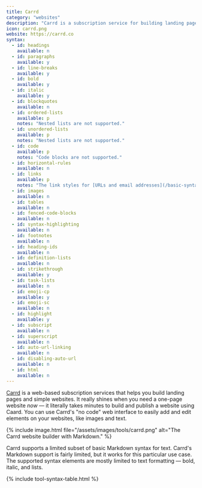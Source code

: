 ```yaml
---
title: Carrd
category: "websites"
description: "Carrd is a subscription service for building landing pages and simple websites."
icon: carrd.png
website: https://carrd.co
syntax:
  - id: headings
    available: n
  - id: paragraphs
    available: y
  - id: line-breaks
    available: y
  - id: bold
    available: y
  - id: italic
    available: y
  - id: blockquotes
    available: n
  - id: ordered-lists
    available: p
    notes: "Nested lists are not supported."
  - id: unordered-lists
    available: p
    notes: "Nested lists are not supported."
  - id: code
    available: p
    notes: "Code blocks are not supported."
  - id: horizontal-rules
    available: n
  - id: links
    available: p
    notes: "The link styles for [URLs and email addresses](/basic-syntax#urls-and-email-addresses) and [reference-style links](/basic-syntax#reference-style-links) are not supported."
  - id: images
    available: n
  - id: tables
    available: n
  - id: fenced-code-blocks
    available: n
  - id: syntax-highlighting
    available: n
  - id: footnotes
    available: n
  - id: heading-ids
    available: n
  - id: definition-lists
    available: n
  - id: strikethrough
    available: y
  - id: task-lists
    available: n
  - id: emoji-cp
    available: y
  - id: emoji-sc
    available: n
  - id: highlight
    available: y
  - id: subscript
    available: n
  - id: superscript
    available: n
  - id: auto-url-linking
    available: n
  - id: disabling-auto-url
    available: n
  - id: html
    available: n
---
```


[Carrd](https://carrd.co) is a web-based subscription services that helps you build landing pages and simple websites. It really shines when you need a one-page website *now* — it literally takes minutes to build and publish a website using Caard. You can use Carrd's "no code" web interface to easily add and edit elements on your websites, like images and text. 

{% include image.html file="/assets/images/tools/carrd.png" alt="The Carrd website builder with Markdown." %}

Carrd supports a limited subset of basic Markdown syntax for text. Carrd's Markdown support is fairly limited, but it works for this particular use case. The supported syntax elements are mostly limited to text formatting — bold, italic, and lists. 

{% include tool-syntax-table.html %}
